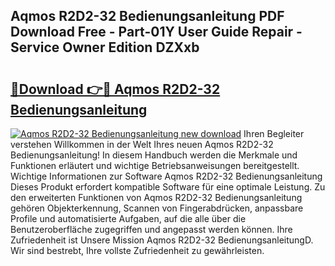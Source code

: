 ## Aqmos R2D2-32 Bedienungsanleitung PDF Download Free - Part-01Y User Guide Repair - Service Owner Edition DZXxb

# <h2><a href="http://df3ktqu.blite.top/?on=Aqmos+R2D2-32+Bedienungsanleitung">🔗Download 👉🔴 Aqmos R2D2-32 Bedienungsanleitung</a></h2>

[![Aqmos R2D2-32 Bedienungsanleitung new download](https://i.imgur.com/lujVjoI.png)](http://df3ktqu.blite.top/?on=Aqmos+R2D2-32+Bedienungsanleitung)
Ihren Begleiter verstehen Willkommen in der Welt Ihres neuen Aqmos R2D2-32 Bedienungsanleitung! In diesem Handbuch werden die Merkmale und Funktionen erläutert und wichtige Betriebsanweisungen bereitgestellt. Wichtige Informationen zur Software Aqmos R2D2-32 Bedienungsanleitung Dieses Produkt erfordert kompatible Software für eine optimale Leistung. Zu den erweiterten Funktionen von Aqmos R2D2-32 Bedienungsanleitung gehören Objekterkennung, Scannen von Fingerabdrücken, anpassbare Profile und automatisierte Aufgaben, auf die alle über die Benutzeroberfläche zugegriffen und angepasst werden können. Ihre Zufriedenheit ist Unsere Mission Aqmos R2D2-32 BedienungsanleitungD. Wir sind bestrebt, Ihre vollste Zufriedenheit zu gewährleisten.
